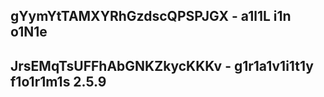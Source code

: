 ## gYymYtTAMXYRhGzdscQPSPJGX - a1l1L i1n o1N1e
## JrsEMqTsUFFhAbGNKZkycKKKv - g1r1a1v1i1t1y f1o1r1m1s 2.5.9

